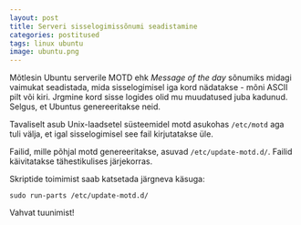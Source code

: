 ```yaml
---
layout: post
title: Serveri sisselogimissõnumi seadistamine
categories: postitused
tags: linux ubuntu
image: ubuntu.png
---
```

Mõtlesin Ubuntu serverile MOTD ehk _Message of the day_ sõnumiks midagi vaimukat seadistada, mida sisselogimisel iga kord nädatakse - mõni ASCII pilt või kiri. Jrgmine kord sisse logides olid mu muudatused juba kadunud. Selgus, et Ubuntus genereeritakse neid.

Tavaliselt asub Unix-laadsetel süsteemidel motd asukohas `/etc/motd` aga tuli välja, et igal sisselogimisel see fail kirjutatakse üle.

Failid, mille põhjal motd genereeritakse, asuvad `/etc/update-motd.d/`. Failid käivitatakse tähestikulises järjekorras.

Skriptide toimimist saab katsetada järgneva käsuga:

    sudo run-parts /etc/update-motd.d/

Vahvat tuunimist!
